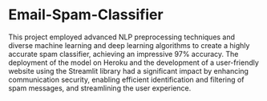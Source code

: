 # Email-Spam-Classifier
This project employed advanced NLP preprocessing techniques and diverse machine learning and deep learning algorithms to create a highly accurate spam classifier, achieving an impressive 97% accuracy. The deployment of the model on Heroku and the development of a user-friendly website using the Streamlit library had a significant impact by enhancing communication security, enabling efficient identification and filtering of spam messages, and streamlining the user experience.
